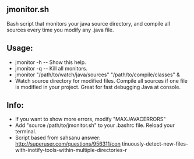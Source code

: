 ## jmonitor.sh
Bash script that monitors your java source directory, and compile all sources every time you modify any .java file.

## Usage:
  - jmonitor -h -- Show this help.
  - jmonitor -q -- Kill all monitors.
  - jmonitor "/path/to/watch/java/sources" "/path/to/compile/classes" &
  - Watch source directory for modified files. Compile all sources if one file is modified in your project. Great for fast debugging Java at console.
## Info:
 - If you want to show more errors, modify "MAXJAVACERRORS"
 - Add "source /path/to/jmonitor.sh" to your .bashrc file. Reload your terminal.
 - Script based from sahsanu answer:  http://superuser.com/questions/956311/con tinuously-detect-new-files-with-inotify-tools-within-multiple-directories-r


